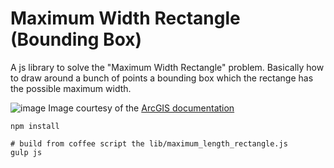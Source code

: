 Maximum Width Rectangle (Bounding Box)
======================================

A js library to solve the "Maximum Width Rectangle" problem. Basically how to draw around a bunch of points a bounding box which the rectange has the possible maximum width.


![image](http://i.stack.imgur.com/71hU1.png)
Image courtesy of the [ArcGIS documentation](http://resources.arcgis.com/en/help/main/10.1/index.html#//00170000003q000000)


	npm install
	
	# build from coffee script the lib/maximum_length_rectangle.js
	gulp js
	
	
